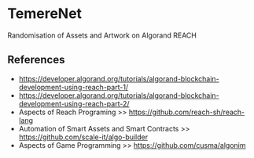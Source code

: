 # TemereNet
Randomisation of Assets and Artwork on Algorand REACH

## References
- https://developer.algorand.org/tutorials/algorand-blockchain-development-using-reach-part-1/
- https://developer.algorand.org/tutorials/algorand-blockchain-development-using-reach-part-2/
- Aspects of Reach Programing >> https://github.com/reach-sh/reach-lang
- Automation of Smart Assets and Smart Contracts >> https://github.com/scale-it/algo-builder
- Aspects of Game Programming >> https://github.com/cusma/algonim
